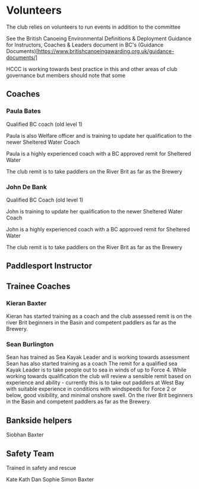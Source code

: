 # Volunteers #


The club relies on volunteers to run events in addition to the committee


See the British Canoeing Environmental Definitions & Deployment Guidance for Instructors, Coaches & Leaders document in BC's (Guidance Documents)[https://www.britishcanoeingawarding.org.uk/guidance-documents/]

HCCC is working towards best practice in this and other areas of club governance but members should note that some 



## Coaches ##


### Paula Bates ###

Qualified BC coach (old level 1)

Paula is also Welfare officer and is training to update her qualification to the newer Sheltered Water Coach 

Paula is a highly experienced coach with a BC approved remit for Sheltered Water

The club remit is to take paddlers on the River Brit as far as the Brewery 


### John De Bank ###

Qualified BC Coach (old level 1)

John is training to update her qualification to the newer Sheltered Water Coach 

John is a highly experienced coach with a BC approved remit for Sheltered Water

The club remit is to take paddlers on the River Brit as far as the Brewery 



## Paddlesport Instructor ##



## Trainee Coaches ##

### Kieran Baxter ###
Kieran has started training as a coach and the club assessed remit is on the river Brit beginners in the Basin and competent paddlers as far as the Brewery. 

### Sean Burlington ###
Sean has trained as Sea Kayak Leader and is working towards assessment
Sean has also started training as a coach 
The remit for a qualified sea Kayak Leader is to take people out to sea in winds of up to Force 4. 
While working towards qualification the club will review a sensible remit based on experience and ability - currently this is to take out paddlers at West Bay with suitable experience in conditions with windspeeds for Force 2 or below, good visibility, and minimal onshore swell. On the river Brit beginners in the Basin and competent paddlers as far as the Brewery. 


## Bankside helpers ## 

Siobhan Baxter 



## Safety Team ##

Trained in safety and rescue 

Kate
Kath
Dan
Sophie
Simon Baxter

